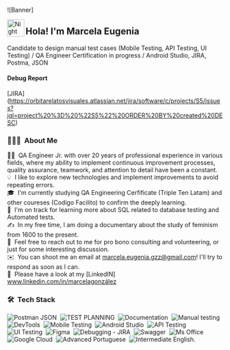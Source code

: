 ![Banner]

<img alt="Night Coding" src="./assets/Hand%20Wave.gif" width='40' align="left"/><h2 align="left">Hola! I'm Marcela Eugenia</h2>

Candidate to design manual test cases (Mobile Testing, API Testing, UI Testing) / QA Engineer Certification in progress / Android Studio, JIRA, Postma, JSON
#### Debug Report
[JIRA] (https://orbitarelatosvisuales.atlassian.net/jira/software/c/projects/S5/issues?jql=project%20%3D%20%22S5%22%20ORDER%20BY%20created%20DESC)
<!-- ## 👋 &nbsp;Hey there! I'm Aditya Kanoi -->

### 👨🏻‍💻 &nbsp;About Me

👨‍💻 &nbsp;QA Engineer Jr. with over 20 years of professional experience in various fields, where my ability to implement continuous improvement processes, quality assurance, teamwork, and attention to detail have been a constant.\
💡 &nbsp;I like to explore new technologies and implement improvements to avoid repeating errors.\
🎓 &nbsp;I'm currently studying QA Engineering Cerfificate (Triple Ten Latam) and other coureses (Codigo Facilito) to confirm the deeply learning.\
🌱 &nbsp;I'm on track for learning more about SQL related to database testing and Automated tests.\
✍️ &nbsp;In my free time, I am doing a documentary about the study of feminism from 1600 to the present.\
💬 &nbsp;Feel free to reach out to me for pro bono consulting and volunteering, or just for some interesting discussion.\
✉️ &nbsp;You can shoot me an email at marcela.eugenia.gzz@gmail.com! I'll try to respond as soon as I can.\
📄 &nbsp;Please have a look at my [LinkedIN] www.linkedin.com/in/marcelagonzález

### 🛠 &nbsp;Tech Stack

![Postman JSON](https://img.shields.io/badge/python-3670A0?style=for-the-badge&logo=python&logoColor=ffdd54)&nbsp;
![TEST PLANNING](https://img.shields.io/badge/javascript-%23323330.svg?style=for-the-badge&logo=javascript&logoColor=%23F7DF1E)&nbsp;
![Documentation](https://img.shields.io/badge/java-%23ED8B00.svg?style=for-the-badge&logo=java&logoColor=white)&nbsp;
![Manual testing](https://img.shields.io/badge/c-%2300599C.svg?style=for-the-badge&logo=c&logoColor=white)&nbsp;
![DevTools](https://img.shields.io/badge/c++-%2300599C.svg?style=for-the-badge&logo=c%2B%2B&logoColor=white)&nbsp;
![Mobile Testing](https://img.shields.io/badge/bootstrap-%23563D7C.svg?style=for-the-badge&logo=bootstrap&logoColor=white)&nbsp;
![Android Studio](https://img.shields.io/badge/html5-%23E34F26.svg?style=for-the-badge&logo=html5&logoColor=white)&nbsp;
![API Testing](https://img.shields.io/badge/css3-%231572B6.svg?style=for-the-badge&logo=css3&logoColor=white)&nbsp;
![UI Testing](https://img.shields.io/badge/Apache%20Kafka-000?style=for-the-badge&logo=apachekafka)&nbsp;
![Figma](https://img.shields.io/badge/spring-%236DB33F.svg?style=for-the-badge&logo=spring&logoColor=white)&nbsp;
![Debugging - JIRA](https://img.shields.io/badge/vuejs-%2335495e.svg?style=for-the-badge&logo=vuedotjs&logoColor=%234FC08D)&nbsp;
![Swagger](https://img.shields.io/badge/-Swagger-%23Clojure?style=for-the-badge&logo=swagger&logoColor=white)&nbsp;
![Ms Office](https://img.shields.io/badge/Postman-FF6C37?style=for-the-badge&logo=postman&logoColor=white)&nbsp;
![Google Cloud](https://img.shields.io/badge/GoogleCloud-%234285F4.svg?style=for-the-badge&logo=google-cloud&logoColor=white)&nbsp;
![Advanced Portuguese](https://img.shields.io/badge/figma-%23F24E1E.svg?style=for-the-badge&logo=figma&logoColor=white)&nbsp;
![Intermediate English.](https://img.shields.io/badge/markdown-%23000000.svg?style=for-the-badge&logo=markdown&logoColor=white)&nbsp;

